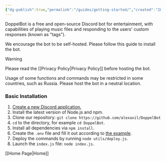 ```yaml
---
{"dg-publish":true,"permalink":"/guides/getting-started/","created":"2025-04-09T17:28:08.397+04:00"}
---
```


DoppelBot is a free and open-source Discord bot for entertainment, with capabilities of playing music files and responding to the users' custom responses (known as "tags").

We encourage the bot to be self-hosted. Please follow this guide to install the bot.

> [!warning]
>Please read the [[Privacy Policy\|Privacy Policy]] before hosting the bot.
> 
> Usage of some functions and commands may be restricted in some countries, such as Russia. 
> Please host the bot in a neutral location.
### Basic Installation

1. [Create a new Discord application.](https://discord.com/developers/applications)
2. Install the latest version of Node.js and npm.
3. Clone our repository: `git clone https://github.com/alexavil/DoppelBot`
4. `cd` to the directory, for example `cd DoppelBot`.
5. Install all dependencies via `npm install`.
6. Create the `.env` file and fill it out according to [the example](https://raw.githubusercontent.com/alexavil/DoppelBot/refs/heads/master/.env.example).
7. Deploy the commands by running `node utils/deploy.js`.
8. Launch the `index.js` file: `node index.js`.

[[Home Page\|Home]]